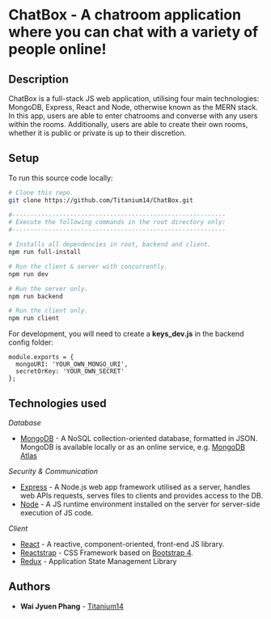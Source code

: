 # ChatBox - A chatroom application where you can chat with a variety of people online!

## Description

ChatBox is a full-stack JS web application, utilising four main technologies: MongoDB, Express, React and Node, otherwise known as the MERN stack. In this app, users are able to enter chatrooms and converse with any users within the rooms. Additionally, users are able to create their own rooms, whether it is public or private is up to their discretion.

## Setup

To run this source code locally:

```sh
# Clone this repo.
git clone https://github.com/Titanium14/ChatBox.git

#-----------------------------------------------------------
# Execute the following commands in the root directory only:
#-----------------------------------------------------------

# Installs all dependencies in root, backend and client.
npm run full-install

# Run the client & server with concurrently.
npm run dev

# Run the server only.
npm run backend

# Run the client only.
npm run client
```

For development, you will need to create a <b>keys_dev.js</b> in the backend config folder:

```
module.exports = {
  mongoURI: 'YOUR_OWN_MONGO_URI',
  secretOrKey: 'YOUR_OWN_SECRET'
};
```

## Technologies used

_Database_

- [MongoDB](https://www.mongodb.com/) - A NoSQL collection-oriented database, formatted in JSON. MongoDB is available locally or as an online service, e.g. [MongoDB Atlas](https://www.mongodb.com/cloud/atlas)

_Security & Communication_

- [Express](https://expressjs.com/) - A Node.js web app framework utilised as a server, handles web APIs requests, serves files to clients and provides access to the DB.
- [Node](https://nodejs.org/en/) - A JS runtime environment installed on the server for server-side execution of JS code.

_Client_

- [React](https://reactjs.org/) - A reactive, component-oriented, front-end JS library.
- [Reactstrap](https://reactstrap.github.io/) - CSS Framework based on [Bootstrap 4](https://getbootstrap.com/).
- [Redux](https://redux.js.org/) - Application State Management Library

## Authors

- **Wai Jyuen Phang** - [Titanium14](https://github.com/Titanium14)
